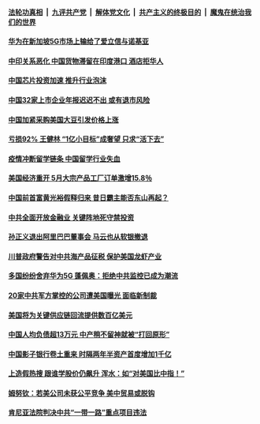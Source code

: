 ####  [法轮功真相](../../../../basic/blob/master/README.md?t=06261502) &nbsp;|&nbsp; [九评共产党](../../../../9ping.md/blob/master/README.md?t=06261502) &nbsp;|&nbsp; [解体党文化](../../../../jtdwh.md/blob/master/README.md?t=06261502)  &nbsp;|&nbsp; [共产主义的终极目的](../../../../gczydzjmd.md/blob/master/README.md?t=06261502) &nbsp;|&nbsp; [魔鬼在统治我们的世界](../../../../mgztzwmdsj.md/blob/master/README.md?t=06261502) 

#### [华为在新加坡5G市场上输给了爱立信与诺基亚](../pages/soh7/394390.md?t=06261502) 
#### [中印关系恶化 中国货物滞留在印度港口 酒店拒华人](../pages/soh7/394282.md?t=06261502) 
#### [中国芯片投资加速 推升行业泡沫](../pages/soh7/394213.md?t=06261502) 
#### [中国32家上市企业年报迟迟不出 或有退市风险](../pages/soh7/394222.md?t=06261502) 
#### [中国加紧采购美国大豆引发价格上涨](../pages/soh7/394219.md?t=06261502) 
#### [亏损92% 王健林 “1亿小目标”成奢望 只求“活下去”](../pages/soh7/394225.md?t=06261502) 
#### [疫情冲断留学链条 中国留学行业失血](../pages/soh7/394231.md?t=06261502) 
#### [美国经济重开 5月大宗产品工厂订单激增15.8％](../pages/soh7/394243.md?t=06261502) 
#### [中国前首富黄光裕假释归来 昔日霸主能否东山再起？](../pages/soh7/394048.md?t=06261502) 
#### [中共全面开放金融业 关键阵地死守禁投资](../pages/soh7/394030.md?t=06261502) 
#### [孙正义退出阿里巴巴董事会 马云也从软银撤退](../pages/soh7/394015.md?t=06261502) 
#### [川普政府警告对中共海产品征税 保护美国龙虾产业](../pages/soh7/393901.md?t=06261502) 
#### [多国纷纷舍弃华为5G 蓬佩奥：拒绝中共监控已成为潮流](../pages/soh7/393958.md?t=06261502) 
#### [20家中共军方掌控的公司遭美国曝光 面临新制裁](../pages/soh7/393895.md?t=06261502) 
#### [美国将为关键供应链回流提供数百亿美元](../pages/soh7/393817.md?t=06261502) 
#### [中国人均负债超13万元 中产稍不留神就被“打回原形”](../pages/soh7/393832.md?t=06261502) 
#### [中国影子银行卷土重来 时隔两年半资产首度增加1千亿](../pages/soh7/393844.md?t=06261502) 
#### [上造假热搜 跟谁学股价仍飙升 浑水：如“对美国比中指！”](../pages/soh7/393838.md?t=06261502) 
#### [姆努钦：若美公司未获公平竞争 美中贸易或脱钩](../pages/soh7/393646.md?t=06261502) 
#### [肯尼亚法院判决中共“一带一路”重点项目违法](../pages/soh7/393625.md?t=06261502) 
